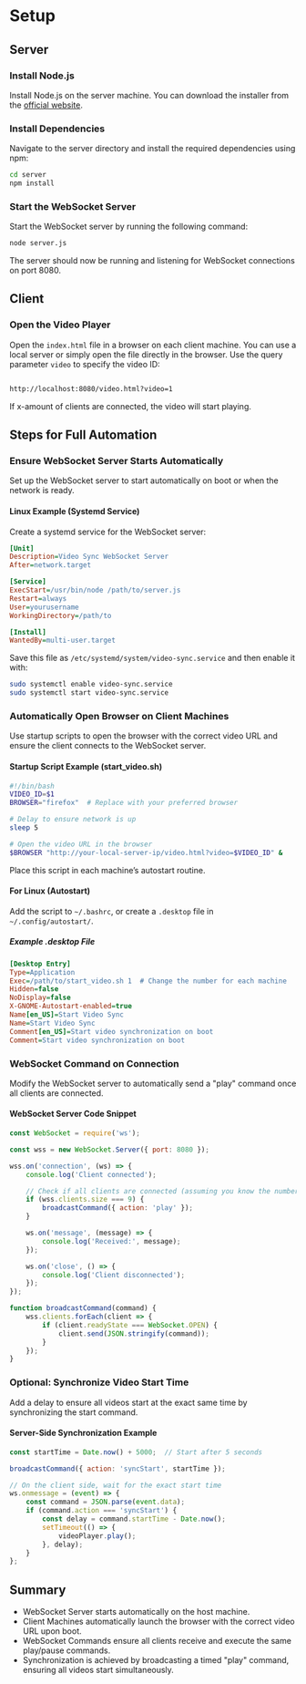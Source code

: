 # Setup

## Server

### Install Node.js

Install Node.js on the server machine. You can download the installer from the [official website](https://nodejs.org/).

### Install Dependencies

Navigate to the server directory and install the required dependencies using npm:

```sh
cd server
npm install
```

### Start the WebSocket Server

Start the WebSocket server by running the following command:

```sh
node server.js
```

The server should now be running and listening for WebSocket connections on port 8080.

## Client

### Open the Video Player

Open the `index.html` file in a browser on each client machine. You can use a local server or simply open the file directly in the browser. Use the query parameter `video` to specify the video ID:

```html

http://localhost:8080/video.html?video=1
```

If x-amount of clients are connected, the video will start playing.



## Steps for Full Automation

### Ensure WebSocket Server Starts Automatically

Set up the WebSocket server to start automatically on boot or when the network is ready.

#### Linux Example (Systemd Service)

Create a systemd service for the WebSocket server:

```ini
[Unit]
Description=Video Sync WebSocket Server
After=network.target

[Service]
ExecStart=/usr/bin/node /path/to/server.js
Restart=always
User=yourusername
WorkingDirectory=/path/to

[Install]
WantedBy=multi-user.target
```

Save this file as `/etc/systemd/system/video-sync.service` and then enable it with:

```sh
sudo systemctl enable video-sync.service
sudo systemctl start video-sync.service
```

### Automatically Open Browser on Client Machines

Use startup scripts to open the browser with the correct video URL and ensure the client connects to the WebSocket server.

#### Startup Script Example (start_video.sh)

```sh
#!/bin/bash
VIDEO_ID=$1
BROWSER="firefox"  # Replace with your preferred browser

# Delay to ensure network is up
sleep 5

# Open the video URL in the browser
$BROWSER "http://your-local-server-ip/video.html?video=$VIDEO_ID" &
```

Place this script in each machine’s autostart routine.

#### For Linux (Autostart)

Add the script to `~/.bashrc`, or create a `.desktop` file in `~/.config/autostart/`.

##### Example .desktop File

```ini
[Desktop Entry]
Type=Application
Exec=/path/to/start_video.sh 1  # Change the number for each machine
Hidden=false
NoDisplay=false
X-GNOME-Autostart-enabled=true
Name[en_US]=Start Video Sync
Name=Start Video Sync
Comment[en_US]=Start video synchronization on boot
Comment=Start video synchronization on boot
```

### WebSocket Command on Connection

Modify the WebSocket server to automatically send a "play" command once all clients are connected.

#### WebSocket Server Code Snippet

```js
const WebSocket = require('ws');

const wss = new WebSocket.Server({ port: 8080 });

wss.on('connection', (ws) => {
    console.log('Client connected');

    // Check if all clients are connected (assuming you know the number)
    if (wss.clients.size === 9) {
        broadcastCommand({ action: 'play' });
    }

    ws.on('message', (message) => {
        console.log('Received:', message);
    });

    ws.on('close', () => {
        console.log('Client disconnected');
    });
});

function broadcastCommand(command) {
    wss.clients.forEach(client => {
        if (client.readyState === WebSocket.OPEN) {
            client.send(JSON.stringify(command));
        }
    });
}
```

### Optional: Synchronize Video Start Time

Add a delay to ensure all videos start at the exact same time by synchronizing the start command.

#### Server-Side Synchronization Example

```js
const startTime = Date.now() + 5000;  // Start after 5 seconds

broadcastCommand({ action: 'syncStart', startTime });

// On the client side, wait for the exact start time
ws.onmessage = (event) => {
    const command = JSON.parse(event.data);
    if (command.action === 'syncStart') {
        const delay = command.startTime - Date.now();
        setTimeout(() => {
            videoPlayer.play();
        }, delay);
    }
};
```

## Summary

- WebSocket Server starts automatically on the host machine.
- Client Machines automatically launch the browser with the correct video URL upon boot.
- WebSocket Commands ensure all clients receive and execute the same play/pause commands.
- Synchronization is achieved by broadcasting a timed "play" command, ensuring all videos start simultaneously.